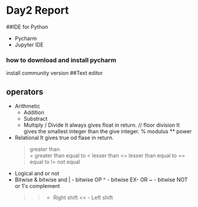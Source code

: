 # Day2 Report

##IDE for Python
- Pycharm
- Jupyter IDE
### how to download and install pycharm
install community version
##Text editor

## operators 
- Arithmetic 
	+ Addition
	- Substract
	* Multiply
	/ Divide
		It always gives float in return.
	// floor division
		It gives the smallest integer than the give integer.
	% modulus
	** power
- Relational
	It gives true od flase in return.
	>	greater than	
	>=	greater than equal to
	<	lesser than
	<=	lesser than equal to
	==	equal to
	!= 	not equal
- Logical 
	and
	or
	not
- Bitwise 
	& bitwise and
	| - bitwise OP
	^ - bitwise EX- OR
	~ - bitwise NOT or 1's complement
	>> - Right shift
	<< - Left shift
	